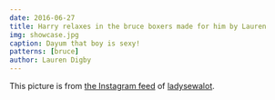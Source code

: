 ```yaml
---
date: 2016-06-27
title: Harry relaxes in the bruce boxers made for him by Lauren
img: showcase.jpg
caption: Dayum that boy is sexy!
patterns: [bruce]
author: Lauren Digby
---
```


This picture is from [the Instagram feed](https://www.instagram.com/p/BHKdxGgh0y0/)  of [ladysewalot](http://ladysewalot.blogspot.com/).
